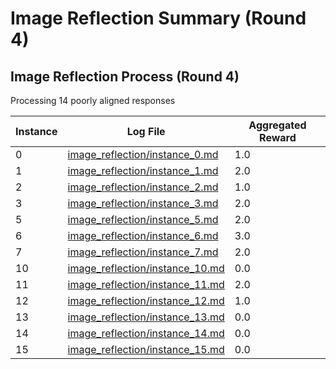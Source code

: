 # Image Reflection Summary (Round 4)

## Image Reflection Process (Round 4)

Processing 14 poorly aligned responses

| Instance | Log File | Aggregated Reward |
|----------|----------|------------------|
| 0 | [image_reflection/instance_0.md](image_reflection/instance_0.md) | 1.0 |
| 1 | [image_reflection/instance_1.md](image_reflection/instance_1.md) | 2.0 |
| 2 | [image_reflection/instance_2.md](image_reflection/instance_2.md) | 1.0 |
| 3 | [image_reflection/instance_3.md](image_reflection/instance_3.md) | 2.0 |
| 5 | [image_reflection/instance_5.md](image_reflection/instance_5.md) | 2.0 |
| 6 | [image_reflection/instance_6.md](image_reflection/instance_6.md) | 3.0 |
| 7 | [image_reflection/instance_7.md](image_reflection/instance_7.md) | 2.0 |
| 10 | [image_reflection/instance_10.md](image_reflection/instance_10.md) | 0.0 |
| 11 | [image_reflection/instance_11.md](image_reflection/instance_11.md) | 2.0 |
| 12 | [image_reflection/instance_12.md](image_reflection/instance_12.md) | 1.0 |
| 13 | [image_reflection/instance_13.md](image_reflection/instance_13.md) | 0.0 |
| 14 | [image_reflection/instance_14.md](image_reflection/instance_14.md) | 0.0 |
| 15 | [image_reflection/instance_15.md](image_reflection/instance_15.md) | 0.0 |